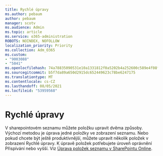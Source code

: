 ```yaml
---
title: Rychlé úpravy
ms.author: pebaum
author: pebaum
manager: scotv
ms.audience: Admin
ms.topic: article
ms.service: o365-administration
ROBOTS: NOINDEX, NOFOLLOW
localization_priority: Priority
ms.collection: Adm_O365
ms.custom:
- "9003088"
- "5841"
ms.openlocfilehash: 74a78835090531e10a1331812f0a5202b4a252600c589e4f08ff891398a3cc3d
ms.sourcegitcommit: b5f7da89a650d2915dc652449623c78be6247175
ms.translationtype: MT
ms.contentlocale: cs-CZ
ms.lasthandoff: 08/05/2021
ms.locfileid: "53959568"
---
```

# <a name="quick-edit"></a>Rychlé úpravy

V sharepointovém seznamu můžete položku upravit dvěma způsoby. Výchozí metodou je úprava jedné položky ve zobrazení seznamu. Nebo pokud chcete být ještě produktivnější, můžete upravit několik položek v zobrazení Rychlé úpravy. K úpravě položek potřebujete úroveň oprávnění Přispívání nebo vyšší. Viz [Úprava položek seznamu v SharePointu Online](https://support.microsoft.com/office/dac1a1c3-a80b-4082-ba57-715cf613d0f7).
